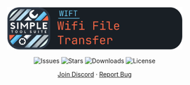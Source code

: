 <div align="center">

  <p align="center">
    <img src="https://github.com/MaxTheSpy/STS-PLUGIN-WIFT/blob/main/WIFT_Header.png" alt="Your Logo" width="400">
  </p>

![Issues](https://img.shields.io/github/issues/MaxTheSpy/STS-PLUGIN-WIFT)
![Stars](https://img.shields.io/github/stars/MaxTheSpy/STS-PLUGIN-WIFT)
![Downloads](https://img.shields.io/github/downloads/MaxTheSpy/STS-PLUGIN-WIFT/total)
![License](https://img.shields.io/github/license/MaxTheSpy/STS-PLUGIN-WIFT)

[Join Discord](https://discord.gg/DYs69z6WtJ) · [Report Bug](https://github.com/MaxTheSpy/STS-PLUGIN-WIFT/issues/new)

</div>
